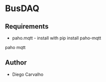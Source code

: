 # BusDAQ

## Requirements
* paho.mqtt - install with pip install paho-mqtt


paho mqtt

## Author

* Diego Carvalho